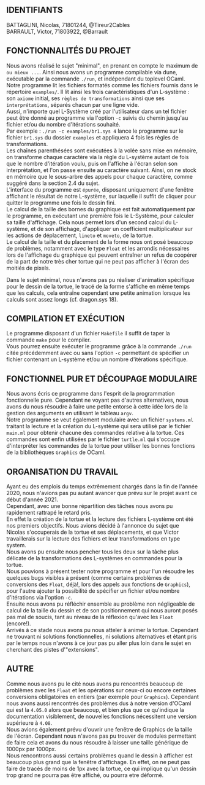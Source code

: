 ## IDENTIFIANTS

BATTAGLINI, Nicolas, 71801244, @Tireur2Cables  
BARRAULT, Victor, 71803922, @Barrault  

## FONCTIONNALITÉS DU PROJET
Nous avons réalisé le sujet "minimal", en prenant en compte le maximum de `ou mieux ...`.  Ainsi nous avons un programme compilable via dune, exécutable par la commande `./run`, et indépendant du toplevel OCaml.  
Notre programme lit les fichiers formatés comme les fichiers fournis dans le répertoire `examples/`. Il lit ainsi les trois caractéristiques d'un L-système :  
son `axiome` initial, ses `règles de transformations` ainsi que ses `interprétations`, séparés chacun par une ligne vide.  
Aussi, n'importe quel L-Système créé par l'utilisateur dans un tel fichier peut être donné au programme via l'option `-c` suivis du chemin jusqu'au fichier et/ou du nombre d'itérations souhaité.  
Par exemple : `./run -c examples/br1.sys 4` lance le programme sur le fichier `br1.sys` du dossier `examples` et appliquera 4 fois les règles de transformations.  
Les chaînes parenthésées sont exécutées à la volée sans mise en mémoire, on transforme chaque caractère via la règle du L-système autant de fois que le nombre
d'itération voulu, puis on l'affiche à l'écran selon son interprétation, et l'on passe ensuite au caractère suivant. Ainsi, on ne stock en mémoire que le sous-arbre des appels pour chaque caractère, comme suggéré dans la section 2.4 du sujet.  
L'interface du programme est `épurée`, disposant uniquement d'une fenêtre affichant le résultat de notre L-système, sur laquelle il suffit de cliquer pour quitter le programme une fois le dessin fini.  
Le calcul de la taille des bornes du graphique est fait automatiquement par le programme, en exécutant une première fois le L-Système, pour calculer sa taille d'affichage. Cela nous permet lors d'un second calcul du L-système, et de son affichage, d'appliquer un coefficient multiplicateur sur les actions de déplacement, `lineto` et `moveto`, de la tortue.  
Le calcul de la taille et du placement de la forme nous ont posé beaucoup de problèmes, notamment avec le type `Float` et les arrondis nécessaires lors de l'affichage du graphique qui peuvent entraîner un refus de coopérer de la part de notre très cher tortue qui ne peut pas afficher à l'écran des moitiés de pixels.

Dans le sujet minimal, nous n'avons pas pu réaliser d'animation spécifique pour le dessin de la tortue, le tracé de la forme s'affiche en même temps que les calculs, cela entraîne cependant une petite animation lorsque les calculs sont assez longs (cf. dragon.sys 18).  

## COMPILATION ET EXÉCUTION

Le programme disposant d'un fichier `Makefile` il suffit de taper la commande `make` pour le compiler.  
Vous pourrez ensuite exécuter le programme grâce à la commande `./run` citée précédemment avec ou sans l'option `-c` permettant de spécifier un fichier contenant un L-système et/ou un nombre d'itérations spécifique.  

## FONCTIONNEL PUR ET DÉCOUPAGE MODULAIRE

Nous avons écris ce programme dans l'esprit de la programmation fonctionnelle pure. Cependant ne voyant pas d'autres alternatives, nous avons du nous résoudre à faire une petite entorse à cette idée lors de la gestion des arguments en utilisant le tableau `argv`.  
Notre programme se veut également modulaire avec un fichier `systems.ml` traitant la lecture et la création du L-système qui sera utilisé par le fichier `main.ml` pour obtenir chacune des commandes relative à la tortue. Ces commandes sont enfin utilisées par le fichier `turtle.ml` qui s'occupe d'interpréter les commandes de la tortue pour utiliser les bonnes fonctions de la bibliothèques `Graphics` de OCaml.  

## ORGANISATION DU TRAVAIL

Ayant eu des emplois du temps extrêmement chargés dans la fin de l'année 2020, nous n'avions pas pu autant avancer que prévu sur le projet avant ce début d'année 2021.  
Cependant, avec une bonne répartition des tâches nous avons pu rapidement rattrapé le retard pris.  
En effet la création de la tortue et la lecture des fichiers L-système ont été nos premiers objectifs. Nous avions décidé à l'annonce du sujet que Nicolas s'occuperais de la 
tortue et ses déplacements, et que Victor travaillerais sur la lecture des fichiers et leur transformations en type system.    
Nous avons pu ensuite nous pencher tous les deux sur la tâche plus délicate de la transformations des L-systèmes en commandes pour la tortue.  
Nous pouvions à présent tester notre programme et pour l'un résoudre les quelques bugs visibles à présent (comme certains problèmes de conversions des `Float`, déjà!, lors des appels aux fonctions de `Graphics`), pour l'autre ajouter la possibilité de spécifier un fichier et/ou nombre d'itérations via l'option `-c`.  
Ensuite nous avons pu réfléchir ensemble au problème non négligeable de calcul de la taille du dessin et de son positionnement qui nous auront posés pas mal de soucis, tant au niveau de la réflexion qu'avec les `Float` (encore!).  
Arrivés à ce stade nous avons pu nous atteler à animer la tortue. Cependant ne trouvant ni solutions fonctionnelles, ni solutions alternatives et étant pris par le temps nous n'avons à ce jour pas pu aller plus loin dans le sujet en cherchant des pistes d'"extensions".  

## AUTRE

Comme nous avons pu le cité nous avons pu rencontrés beaucoup de problèmes avec les `Float` et les opérations sur ceux-ci ou encore certaines conversions obligatoires en 
entiers (par exemple pour `Graphics`). Cependant nous avons aussi rencontrés des problèmes dus à notre version d'OCaml qui est la `4.05.0` 
alors que beaucoup, et bien plus que ce qu'indique la documentation visiblement, de nouvelles fonctions nécessitent une version supérieure à `4.08`.  
Nous avions également prévu d'ouvrir une fenêtre de Graphics de la taille de l'écran. Cependant nous n'avons pas pu trouver de modules permettant de faire 
cela et avons du nous résoudre à laisser une taille générique de 1000px par 1000px.  
Nous rencontrons aussi certains problèmes quand le dessin à afficher est beaucoup plus grand que la fenêtre d'affichage. En effet, on ne peut pas faire de tracés de moins de 
1px avec la tortue, ce qui implique qu'un dessin trop grand ne pourra pas être affiché, ou pourra etre déformé.  

